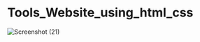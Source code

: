 # Tools_Website_using_html_css
![Screenshot (21)](https://github.com/Sohaib0009/Tools_Website_using_html_css/assets/97386434/16897c4a-4d46-480f-b6c3-d478ad25970d)

